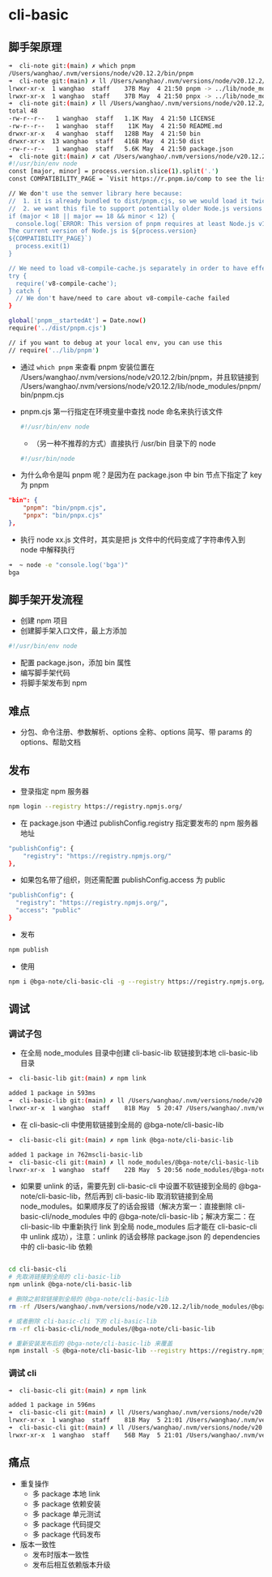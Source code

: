 # cli-basic

## 脚手架原理

```bash
➜  cli-note git:(main) ✗ which pnpm
/Users/wanghao/.nvm/versions/node/v20.12.2/bin/pnpm
➜  cli-note git:(main) ✗ ll /Users/wanghao/.nvm/versions/node/v20.12.2/bin
lrwxr-xr-x  1 wanghao  staff    37B May  4 21:50 pnpm -> ../lib/node_modules/pnpm/bin/pnpm.cjs
lrwxr-xr-x  1 wanghao  staff    37B May  4 21:50 pnpx -> ../lib/node_modules/pnpm/bin/pnpx.cjs
➜  cli-note git:(main) ✗ ll /Users/wanghao/.nvm/versions/node/v20.12.2/lib/node_modules/pnpm
total 48
-rw-r--r--   1 wanghao  staff   1.1K May  4 21:50 LICENSE
-rw-r--r--   1 wanghao  staff    11K May  4 21:50 README.md
drwxr-xr-x   4 wanghao  staff   128B May  4 21:50 bin
drwxr-xr-x  13 wanghao  staff   416B May  4 21:50 dist
-rw-r--r--   1 wanghao  staff   5.6K May  4 21:50 package.json
➜  cli-note git:(main) ✗ cat /Users/wanghao/.nvm/versions/node/v20.12.2/lib/node_modules/pnpm/bin/pnpm.cjs
#!/usr/bin/env node
const [major, minor] = process.version.slice(1).split('.')
const COMPATIBILITY_PAGE = `Visit https://r.pnpm.io/comp to see the list of past pnpm versions with respective Node.js version support.`

// We don't use the semver library here because:
//  1. it is already bundled to dist/pnpm.cjs, so we would load it twice
//  2. we want this file to support potentially older Node.js versions than what semver supports
if (major < 18 || major == 18 && minor < 12) {
  console.log(`ERROR: This version of pnpm requires at least Node.js v18.12
The current version of Node.js is ${process.version}
${COMPATIBILITY_PAGE}`)
  process.exit(1)
}

// We need to load v8-compile-cache.js separately in order to have effect
try {
  require('v8-compile-cache');
} catch {
  // We don't have/need to care about v8-compile-cache failed
}

global['pnpm__startedAt'] = Date.now()
require('../dist/pnpm.cjs')

// if you want to debug at your local env, you can use this
// require('../lib/pnpm')
```

- 通过 `which pnpm` 来查看 pnpm 安装位置在 /Users/wanghao/.nvm/versions/node/v20.12.2/bin/pnpm，并且软链接到 /Users/wanghao/.nvm/versions/node/v20.12.2/lib/node_modules/pnpm/bin/pnpm.cjs
- pnpm.cjs 第一行指定在环境变量中查找 node 命名来执行该文件

  ```bash
  #!/usr/bin/env node
  ```

  - （另一种不推荐的方式）直接执行 /usr/bin 目录下的 node

  ```bash
  #!/usr/bin/node
  ```

- 为什么命令是叫 pnpm 呢？是因为在 package.json 中 bin 节点下指定了 key 为 pnpm

```json
"bin": {
    "pnpm": "bin/pnpm.cjs",
    "pnpx": "bin/pnpx.cjs"
},
```

- 执行 node xx.js 文件时，其实是把 js 文件中的代码变成了字符串传入到 node 中解释执行

```bash
➜  ~ node -e "console.log('bga')"
bga
```

## 脚手架开发流程

- 创建 npm 项目
- 创建脚手架入口文件，最上方添加

```bash
#!/usr/bin/env node
```

- 配置 package.json，添加 bin 属性
- 编写脚手架代码
- 将脚手架发布到 npm

## 难点

- 分包、命令注册、参数解析、options 全称、options 简写、带 params 的 options、帮助文档

## 发布

- 登录指定 npm 服务器

```bash
npm login --registry https://registry.npmjs.org/
```

- 在 package.json 中通过 publishConfig.registry 指定要发布的 npm 服务器地址

```bash
"publishConfig": {
    "registry": "https://registry.npmjs.org/"
},
```

- 如果包名带了组织，则还需配置 publishConfig.access 为 public

```bash
"publishConfig": {
  "registry": "https://registry.npmjs.org/",
  "access": "public"
}
```

- 发布

```bash
npm publish
```

- 使用

```bash
npm i @bga-note/cli-basic-cli -g --registry https://registry.npmjs.org/
```

## 调试

### 调试子包

- 在全局 node_modules 目录中创建 cli-basic-lib 软链接到本地 cli-basic-lib 目录

```bash
➜  cli-basic-lib git:(main) ✗ npm link

added 1 package in 593ms
➜  cli-basic-lib git:(main) ✗ ll /Users/wanghao/.nvm/versions/node/v20.12.2/lib/node_modules/@bga-note/cli-basic-lib
lrwxr-xr-x  1 wanghao  staff    81B May  5 20:47 /Users/wanghao/.nvm/versions/node/v20.12.2/lib/node_modules/@bga-note/cli-basic-lib -> ../../../../../../../git/VSCode/BGA/bga-js-full-stack-note/cli-note/cli-basic-lib
```

- 在 cli-basic-cli 中使用软链接到全局的 @bga-note/cli-basic-lib

```bash
➜  cli-basic-cli git:(main) ✗ npm link @bga-note/cli-basic-lib

added 1 package in 762mscli-basic-lib
➜  cli-basic-cli git:(main) ✗ ll node_modules/@bga-note/cli-basic-lib
lrwxr-xr-x  1 wanghao  staff    22B May  5 20:56 node_modules/@bga-note/cli-basic-lib -> ../../../cli-basic-lib
```

- 如果要 unlink 的话，需要先到 cli-basic-cli 中设置不软链接到全局的 @bga-note/cli-basic-lib，然后再到 cli-basic-lib 取消软链接到全局 node_modules。如果顺序反了的话会报错（解决方案一：直接删除 cli-basic-cli/node_modules 中的 @bga-note/cli-basic-lib；解决方案二：在 cli-basic-lib 中重新执行 link 到全局 node_modules 后才能在 cli-basic-cli 中 unlink 成功），注意：unlink 的话会移除 package.json 的 dependencies 中的 cli-basic-lib 依赖

```bash

cd cli-basic-cli
# 先取消链接到全局的 cli-basic-lib
npm unlink @bga-note/cli-basic-lib

# 删除之前软链接到全局的 @bga-note/cli-basic-lib
rm -rf /Users/wanghao/.nvm/versions/node/v20.12.2/lib/node_modules/@bga-note/cli-basic-lib

# 或者删除 cli-basic-cli 下的 cli-basic-lib
rm -rf cli-basic-cli/node_modules/@bga-note/cli-basic-lib

# 重新安装发布后的 @bga-note/cli-basic-lib 来覆盖
npm install -S @bga-note/cli-basic-lib --registry https://registry.npmjs.org/

```

### 调试 cli

```bash
➜  cli-basic-cli git:(main) ✗ npm link

added 1 package in 596ms
➜  cli-basic-cli git:(main) ✗ ll /Users/wanghao/.nvm/versions/node/v20.12.2/lib/node_modules/@bga-note/cli-basic-cli
lrwxr-xr-x  1 wanghao  staff    81B May  5 21:01 /Users/wanghao/.nvm/versions/node/v20.12.2/lib/node_modules/@bga-note/cli-basic-cli -> ../../../../../../../git/VSCode/BGA/bga-js-full-stack-note/cli-note/cli-basic-cli
➜  cli-basic-cli git:(main) ✗ ll /Users/wanghao/.nvm/versions/node/v20.12.2/bin/cli-basic-cli
lrwxr-xr-x  1 wanghao  staff    56B May  5 21:01 /Users/wanghao/.nvm/versions/node/v20.12.2/bin/cli-basic-cli -> ../lib/node_modules/@bga-note/cli-basic-cli/bin/index.js
```

## 痛点

- 重复操作
  - 多 package 本地 link
  - 多 package 依赖安装
  - 多 package 单元测试
  - 多 package 代码提交
  - 多 package 代码发布
- 版本一致性
  - 发布时版本一致性
  - 发布后相互依赖版本升级
